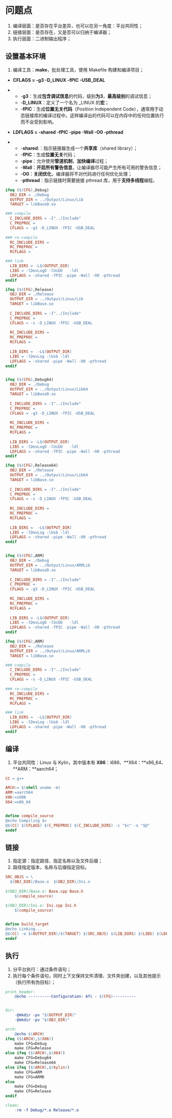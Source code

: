 # 问题点

1. 编译层面：是否存在平台差异，也可以在另一角度：平台共同性；
2. 链接层面：是否存在，又是否可以归纳于编译器；
3. 执行层面：二进制输出程序；



## 设置基本环境

1. 编译工具：**make**，批处理工具，使用 Makefile 构建和编译项目；

- **CFLAGS = -g3 -D_LINUX -fPIC -USB_DEAL**

- - -**g3**：生成**包含调试信息**的代码，级别**为3**，**最高级别**的调试信息；
  - -**D_LINUX**：定义了一个名为 _LINUX 的**宏**；
  - -**fPIC**：生成**位置无关代码**（Position Independent Code），通常用于动态链接库的编译过程中。这样编译出的代码可以在内存中的任何位置执行而不会受到影响。

- **LDFLAGS = -shared -fPIC -pipe -Wall -O0 -pthread** 

- - -**shared**:：指示链接器生成一个**共享库**（shared library）；
  - -**fPIC**：生成**位置无关**代码；
  - -**pipe**：允许使用**管道机制**，**加快编译**过程；
  - -**Wall**：**开启所有警告信息**，让编译器尽可能产生所有可用的警告信息；
  - -**O0**：**关闭优化**，编译器将不对代码进行任何优化处理；
  - -**pthread**：指示链接时需要链接 pthread 库，用于**支持多线程**编程。

```makefile
ifeq ($(CFG),Debug)
  OBJ_DIR = ./Debug
  OUTPUT_DIR = ../Output/Linux/Lib
  TARGET = libBaseD.so

### compile  
  C_INCLUDE_DIRS = -I"../Include" 
  C_PREPROC = 
  CFLAGS = -g3 -D_LINUX -fPIC -USB_DEAL
  
### re-compile  
  RC_INCLUDE_DIRS = 
  RC_PREPROC = 
  RCFLAGS = 

### link  
  LIB_DIRS = -L$(OUTPUT_DIR)
  LIBS = -lDevLogD -lUsbD	-ldl
  LDFLAGS = -shared -fPIC -pipe -Wall -O0 -pthread 
endif

ifeq ($(CFG),Release)
  OBJ_DIR = ./Release
  OUTPUT_DIR = ../Output/Linux/Lib
  TARGET = libBase.so
  
  C_INCLUDE_DIRS = -I"../Include" 
  C_PREPROC = 
  CFLAGS = -s -D_LINUX -fPIC -USB_DEAL
  
  RC_INCLUDE_DIRS = 
  RC_PREPROC = 
  RCFLAGS = 
  
  LIB_DIRS =  -L$(OUTPUT_DIR)
  LIBS = -lDevLog -lUsb	-ldl
  LDFLAGS = -shared -pipe -Wall -O0 -pthread
endif


ifeq ($(CFG),Debug64)
  OBJ_DIR = ./Debug
  OUTPUT_DIR = ../Output/Linux/Lib64
  TARGET = libBaseD.so
  
  C_INCLUDE_DIRS = -I"../Include" 
  C_PREPROC = 
  CFLAGS = -g3 -D_LINUX -fPIC -USB_DEAL
  
  RC_INCLUDE_DIRS = 
  RC_PREPROC = 
  RCFLAGS = 
  
  LIB_DIRS = -L$(OUTPUT_DIR)
  LIBS = -lDevLogD -lUsbD	-ldl
  LDFLAGS = -shared -fPIC -pipe -Wall -O0 -pthread 
endif

ifeq ($(CFG),Release64)
  OBJ_DIR = ./Release
  OUTPUT_DIR = ../Output/Linux/Lib64
  TARGET = libBase.so
  
  C_INCLUDE_DIRS = -I"../Include" 
  C_PREPROC = 
  CFLAGS = -s -D_LINUX -fPIC -USB_DEAL
  
  RC_INCLUDE_DIRS = 
  RC_PREPROC = 
  RCFLAGS = 
  
  LIB_DIRS =  -L$(OUTPUT_DIR)
  LIBS = -lDevLog -lUsb	-ldl
  LDFLAGS = -shared -pipe -Wall -O0 -pthread
endif


ifeq ($(CFG),ARM)
  OBJ_DIR = ./Debug
  OUTPUT_DIR = ../Output/Linux/ARMLib
  TARGET = libBaseD.so
  
  C_INCLUDE_DIRS = -I"../Include" 
  C_PREPROC = 
  CFLAGS = -g3 -D_LINUX -fPIC -USB_DEAL
  
  RC_INCLUDE_DIRS = 
  RC_PREPROC = 
  RCFLAGS = 
  
  LIB_DIRS = -L$(OUTPUT_DIR)
  LIBS = -lDevLogD -lUsbD	-ldl
  LDFLAGS = -shared -fPIC -pipe -Wall -O0 -pthread 
endif

ifeq ($(CFG),ARM)
  OBJ_DIR = ./Release
  OUTPUT_DIR = ../Output/Linux/ARMLib
  TARGET = libBase.so

### compile  
  C_INCLUDE_DIRS = -I"../Include" 
  C_PREPROC = 
  CFLAGS = -s -D_LINUX -fPIC -USB_DEAL
  
### re-compile  
  RC_INCLUDE_DIRS = 
  RC_PREPROC = 
  RCFLAGS = 

### link  
  LIB_DIRS =  -L$(OUTPUT_DIR)
  LIBS = -lDevLog -lUsb	-ldl
  LDFLAGS = -shared -pipe -Wall -O0 -pthread
endif
```



## 编译

1. 平台共同性：Linux 与 Kylin，其中版本有 **X86**：i686、**X64：**x86_64、**ARM：**aarch64；

```makefile
CC = g++

ARCH:= $(shell uname -m)
ARM:=aarch64
X86:=i686
X64:=x86_64


define compile_source
@echo Compiling $<
@$(CC) $(CFLAGS) $(C_PREPROC) $(C_INCLUDE_DIRS) -c "$<" -o "$@"
endef
```



## 链接

1. 指定源：指定路径、指定名称以及文件后缀；
2. 路径指定版本，名称与后缀指定目标。

```makefile
SRC_OBJS = \
  $(OBJ_DIR)/Base.o	 $(OBJ_DIR)/Ini.o
	
$(OBJ_DIR)/Base.o: Base.cpp Base.h
	$(compile_source)

$(OBJ_DIR)/Ini.o: Ini.cpp Ini.h
	$(compile_source)

 
define build_target
@echo Linking...
@$(CC) -o $(OUTPUT_DIR)/$(TARGET) $(SRC_OBJS) $(LIB_DIRS) $(LIBS) $(LDFLAGS)
endef
```



## 执行

1. 分平台执行：通过条件语句；
2. 执行每个条件语句，同时上下文保持文件清理、文件夹创建，以及其他提示（执行所有伪目标）；

```makefile
print_header:
	@echo ----------Configuration: Afc - $(CFG)----------									  


dir:
	-@mkdir -pv "$(OUTPUT_DIR)"
	-@mkdir -pv "$(OBJ_DIR)"

arch:  
	@echo $(ARCH)
ifeq ($(ARCH),$(X86))
	make CFG=Debug
	make CFG=Release
else ifeq ($(ARCH),$(X64))
	make CFG=Debug64
	make CFG=Release64
else ifeq ($(ARCH),$(kylin))
	make CFG=ARM
	make CFG=ARMD
else
	make CFG=Debug
	make CFG=Release
endif

clean:
	-rm -f Debug/*.o Release/*.o 
```